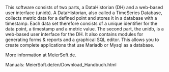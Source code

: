 This software consists of two parts, a DataHistorian (DH) and a web-based user interface (unidb).
A DataHistorian, also called a TimeSeries Database, collects metric data for a defined point and stores it in a database with a timestamp. Each data set therefore consists of a unique identifier for the data point, a timestamp and a metric value.
The second part, the unidb, is a web-based user interface for the DH. It also contains modules for generating forms & reports and a graphical SQL editor. This allows you to create complete applications that use Mariadb or Mysql as a database.

More information at MeierSoft.de.

Manuals: MeierSoft.de/en/Download_Handbuch.html
